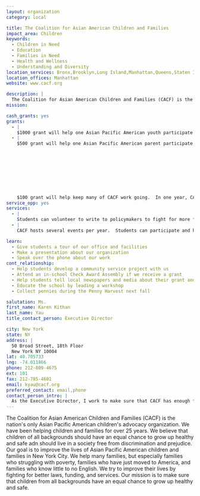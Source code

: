 ```yaml
---
layout: organization
category: local

title: The Coalition for Asian American Children and Families
impact_area: Children
keywords: 
  - Children in Need
  - Education
  - Families in Need
  - Health and Wellness
  - Understanding and Diversity
location_services: Bronx,Brooklyn,Long Island,Manhattan,Queens,Staten Island
location_offices: Manhattan
website: www.cacf.org

description: |
  The Coalition for Asian American Children and Families (CACF) is the nation's only Asian Pacific American children's advocacy organization.  We have been helping children and families for over 25 years.  We believe that children of all backgrounds should have an equal chance to grow up healthy and safe adn should live in a society free from discrimination and prejudice.  Our goal is to improve the lives of Asian Pacific American children and families in New York City.  We help many families, but especially families who struggling with poverty, families who have just moved to America, and families who know little to no English.  We try to improve their lives by fighting for better laws, funding, and services.  Our mission is to make sure that children from all backgrounds have an equal chance to grow up healthy and safe.
mission: 

cash_grants: yes
grants: 
  - |
    $1000 grant will help one Asian Pacific American youth participate in our leadership program, ASAP (which stands for Asian Pacific American Student Advocacy Project).  ASAP students meet once a week with CACF staff and we talk about ways to improve the community in New York City.  Past topics from the meetings include education, discrimination, and cultural barriers.   This grant would be used for orientation fees, meeting space, food, field trips, and student stipends for youth who participate in ASAP.
  - |
    $500 grant will help one Asian Pacific American parent participate in our leadership program, POWER (which stands for Parents Organized to Work for Equal Rights).  Similar to our youth leadership program, POWER meets with staff on a regular basis to talk about ways in improving the Asian Pacific American community in New York City.  However POWER is a two year program and meetings are held once per month.  POWER parents are given $500 stipends at the end of the program, which is often used for childcare, food, and transportation to and from the meetings.

    

    

    

    

    $100 grant will help keep many of CACF work going.  In one year, CACF hosts several events to help raise money and bring awareness for our cause.  This grant will be used for supplies, materials, and equipment needed for our office, our events, and our programs.  Your help is very important to us!
service_opp: yes
services: 
  - |
    Students can volunteer to write to policymakers to fight for more funding and services for the Asian Pacific American community in New York City.  These letters are important to help raise awareness for the needs of the people.
  - |
    CACF hosts several events per year.  Students can participate and help organize one event by assisting in arts and crafts projects, performances, or other artistic outlets.

learn: 
  - Give students a tour of our office and facilities
  - Make a presentation about our organization
  - Speak over the phone about our work
cont_relationship: 
  - Help students develop a community service project with us
  - Attend an in-school Check Award Assembly if we receive a grant
  - Help students tell local newspapers and media about their grant and/or project with us
  - Educate the school by leading a workshop
  - Collect pennies during the Penny Harvest next fall

salutation: Ms.
first_name: Karen Kithan
last_name: Yau
title_contact_person: Executive Director

city: New York
state: NY
address: |
  50 Broad Street, 18th Floor  
  New York NY 10004
lat: 40.705733
lng: -74.011866
phone: 212-809-4675
ext: 101
fax: 212-785-4601
email: kyau@cacf.org
preferred_contact: email,phone
contact_person_intro: |
  As the Executive Director, I work to make sure that CACF has enough funds to continue doing great things for children and families in need.  I also plan events and communicate with the community.  The fun part in my job is working with people who care about our cause!  With your help, CACF can make a bigger difference for children in New York City.
---
```

The Coalition for Asian American Children and Families (CACF) is the nation's only Asian Pacific American children's advocacy organization.  We have been helping children and families for over 25 years.  We believe that children of all backgrounds should have an equal chance to grow up healthy and safe adn should live in a society free from discrimination and prejudice.  Our goal is to improve the lives of Asian Pacific American children and families in New York City.  We help many families, but especially families who struggling with poverty, families who have just moved to America, and families who know little to no English.  We try to improve their lives by fighting for better laws, funding, and services.  Our mission is to make sure that children from all backgrounds have an equal chance to grow up healthy and safe.